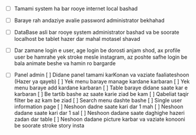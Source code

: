 - [ ] Tamami system ha bar rooye internet local bashad
- [ ] Baraye rah andaziye avalie password administrator bekhahad
- [ ] DataBase asli bar rooye system administrator bashad va be soorate localhost be tablet hazer dar mahal motasel shavad

- [ ] Dar zamane login e user, age login be dorosti anjam shod, ax profile user be hamrahe yek stroke mesle instagram, az poshte safhe login be bala animate beshe va hamin ro bargarde

- [ ] Panel admin
    [ ] Didane panel tamami karKonan va vaziate faaliateshoon (Hazer ya qayeb)
    [ ] Yek menu baraye manage kardane karbaran
    [ ] Yek menu baraye add kardane karbaran
    [ ] Table baraye didane saate kar e karbaran
      [ ] Be tartib bashe az saate karie ziad be kam
        [ ] Qabeliat taqir filter be az kam be ziad
      [ ] Search menu dashte bashe
    [ ] Single user information page
      [ ] Neshoon dadne saate kari dar 1 mah
      [ ] Neshoon dadane saate kari dar 1 sal
      [ ] Neshoon dadane saate daghighe hazeri zadan dar table
      [ ] Neshoon dadane picture karbar va vaziate konooni be soorate stroke story insta
      
